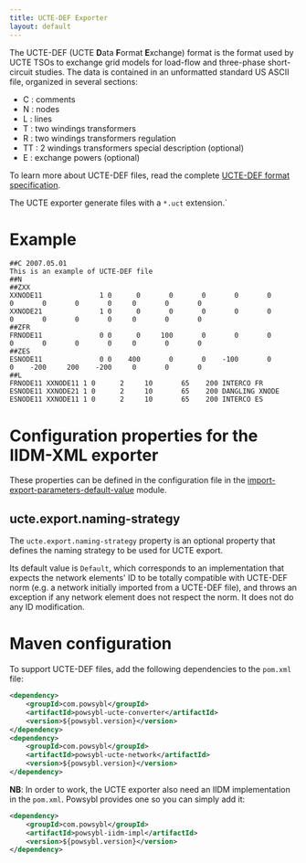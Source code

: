 ```yaml
---
title: UCTE-DEF Exporter
layout: default
---
```


The UCTE-DEF (UCTE **D**ata **F**ormat **E**xchange) format is the format used by UCTE TSOs to exchange grid models for
load-flow and three-phase short-circuit studies. The data is contained in an unformatted standard US ASCII file, organized in
several sections:
- C : comments
- N : nodes
- L : lines
- T : two windings transformers
- R : two windings transformers regulation
- TT : 2 windings transformers special description (optional)
- E : exchange powers (optional)

To learn more about UCTE-DEF files, read the complete [UCTE-DEF format specification](https://cimug.ucaiug.org/Groups/Model%20Exchange/UCTE-format.pdf).

The UCTE exporter generate files with a `*.uct` extension.`

# Example
```
##C 2007.05.01
This is an example of UCTE-DEF file
##N
##ZXX
XXNODE11              1 0      0       0       0       0       0       0       0       0       0     0       0       0
XXNODE21              1 0      0       0       0       0       0       0       0       0       0     0       0       0
##ZFR
FRNODE11              0 0      0     100       0       0       0       0       0       0       0     0       0       0
##ZES
ESNODE11              0 0    400       0       0    -100       0       0    -200     200    -200     0       0       0
##L
FRNODE11 XXNODE11 1 0      2     10       65    200 INTERCO FR
ESNODE11 XXNODE21 1 0      2     10       65    200 DANGLING XNODE
ESNODE11 XXNODE11 1 0      2     10       65    200 INTERCO ES
```

# Configuration properties for the IIDM-XML exporter

These properties can be defined in the configuration file in the [import-export-parameters-default-value](../../configuration/modules/import-export-parameters-default-value.md)
module.

## ucte.export.naming-strategy
The `ucte.export.naming-strategy` property is an optional property that defines the naming strategy to be used for UCTE export.

Its default value is `Default`, which corresponds to an implementation that expects the network elements' ID to be totally compatible with UCTE-DEF
norm (e.g. a network initially imported from a UCTE-DEF file), and throws an exception if any network element does not respect the norm.
It does not do any ID modification.

# Maven configuration
To support UCTE-DEF files, add the following dependencies to the `pom.xml` file:
```xml
<dependency>
    <groupId>com.powsybl</groupId>
    <artifactId>powsybl-ucte-converter</artifactId>
    <version>${powsybl.version}</version>
</dependency>
<dependency>
    <groupId>com.powsybl</groupId>
    <artifactId>powsybl-ucte-network</artifactId>
    <version>${powsybl.version}</version>
</dependency>
```
**NB**: In order to work, the UCTE exporter also need an IIDM implementation in the `pom.xml`. Powsybl
provides one so you can simply add it:
```xml
<dependency>
    <groupId>com.powsybl</groupId>
    <artifactId>powsybl-iidm-impl</artifactId>
    <version>${powsybl.version}</version>
</dependency>
```

